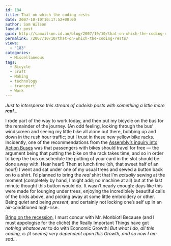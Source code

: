 ```yaml
---
id: 184
title: That on which the coding rests
date: 2007-10-10T16:17:52+00:00
author: Sam Wilson
layout: post
guid: http://samwilson.id.au/blog/2007/10/10/that-on-which-the-coding-rests/
permalink: /2007/10/10/that-on-which-the-coding-rests/
views:
  - "183"
categories:
  - Miscellaneous
tags:
  - Bicycle
  - craft
  - Making
  - technology
  - transport
  - Work
---
```

_Just to intersperse this stream of codeish posts with something a little more **real**…_

I rode part of the way to work today, and then put my bicycle on the bus for the remainder of the journey. (An odd feeling, looking through the bus&#8217; windscreen and seeing my little bike all alone out there, bobbing up and down in the rush hour traffic; but I trust in these new yellow bike racks. Incidently, one of the recommendations from the [Assembly&#8217;s inquiry into Action Buses](http://www.legassembly.act.gov.au/committees/index1.asp?committee=55&inquiry=712) was that passengers with bikes should travel for free &mdash; the argument being that putting the bike on the rack takes time, and so in order to keep the bus on schedule the putting of your card in the slot should be done away with. Hear hear!) Then at lunch time (oh, that sweet half of an hour!) I went and sat under one of my usual trees and sewed a button back on to a shirt. I&#8217;d planned to bring the _real_ shirt that I&#8217;m _actually_ sewing at the moment (completely by hand, I might add; no machine at all) but at the last minute thought this button would do. It wasn&#8217;t nearly enough: days like this were made for lounging under trees, enjoying the incrediblely beautiful calls of the birds above, and picking away at some little embroidery or other. Being _quiet_ and being _present_, and certainly not locking one&#8217;s self up in an air-conditioned high-rise.

[Bring on the recession](http://www.monbiot.com/archives/2007/10/09/bring-on-the-recession/), I must concur with Mr. Monbiot! Because (and I must appologise for the cliché) the Really Important Things have got _nothing whatsoever_ to do with Economic Growth! _But what I do, all this coding, is (it seems) very dependent upon this Growth, and so now I am sad…_